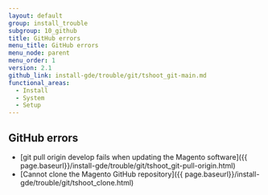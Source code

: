 ```yaml
---
layout: default
group: install_trouble
subgroup: 10_github
title: GitHub errors
menu_title: GitHub errors
menu_node: parent
menu_order: 1
version: 2.1
github_link: install-gde/trouble/git/tshoot_git-main.md
functional_areas:
  - Install
  - System
  - Setup
---
```



## GitHub errors
*	[git pull origin develop fails when updating the Magento software]({{ page.baseurl}}/install-gde/trouble/git/tshoot_git-pull-origin.html)
*	[Cannot clone the Magento GitHub repository]({{ page.baseurl}}/install-gde/trouble/git/tshoot_clone.html)
